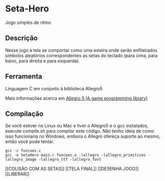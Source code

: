 <h1>Seta-Hero</h1>
Jogo simples de ritmo

## Descrição

Nesse jogo a tela se comportar como uma esteira onde serão enfileirados símbolos aleatórios correspondentes as setas do teclado (para cima, para baixo, para direita e para esquerda).
## Ferramenta

Linguagem C em conjunto à biblioteca Allegro5

Mais informações acerca em [Allegro 5 (A game programming library)](http://liballeg.org/)
## Compilação

Se você estiver no Linux ou Mac e tiver o Allegro5 e o gcc instalados, execute compile.sh para compilar este código. Não tenho ideia de como isso funcionaria no Windows, embora o Allegro ofereça suporte ao mesmo, então você pode tentar.

```
gcc -c funcoes.c
gcc -o SetaHero main.c funcoes.o -lallegro -lallegro_primitives -lallegro_image -lallegro_ttf -lallegro_font
```

[[COLISÃO COM AS SETAS]]
[[TELA FINAL]]
[[DESENHA JOGO]]
[[LIBERAR]]
